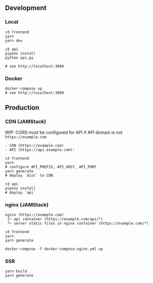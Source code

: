 ## Development

### Local

```
cd frontend
yarn
yarn dev

cd api
pipenv install
python api.py

# see http://localhost:3000
```

### Docker

```
docker-compose up
# see http://localhost:3000
```

## Production

### CDN (JAMStack)

WIP: CORS must be configured for API if API domain is not `https://example.com`

```
- CDN (https://example.com)
- API (https://api.example.com):
```

```
cd frontend
yarn
# configure API_PREFIX, API_HOST, API_PORT
yarn generate
# deploy `dist` to CDN

cd api
pipenv install
# deploy `api`
```

### nginx (JAMStack)

```
nginx (https://example.com)
 ├─ api container (https://example.com/api/*)
 └─ server static files in nginx container (https://example.com/*)
```

```
cd frontend
yarn
yarn generate

docker-compose -f docker-compose.nginx.yml up
```

### SSR

```
yarn build
yarn generate
```
